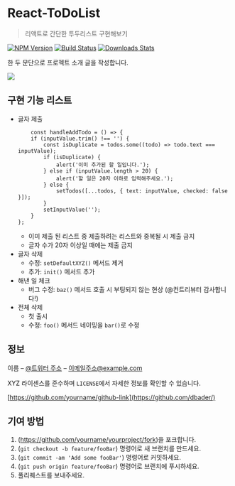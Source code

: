 # React-ToDoList
> 리액트로 간단한 투두리스트 구현해보기

[![NPM Version][npm-image]][npm-url]
[![Build Status][travis-image]][travis-url]
[![Downloads Stats][npm-downloads]][npm-url]

한 두 문단으로 프로젝트 소개 글을 작성합니다.

![](../header.png)

## 구현 기능 리스트

* 글자 제출
    ```
        const handleAddTodo = () => {
        if (inputValue.trim() !== '') {
            const isDuplicate = todos.some((todo) => todo.text === inputValue);
            if (isDuplicate) {
                alert('이미 추가된 할 일입니다.');
            } else if (inputValue.length > 20) {
                alert('할 일은 20자 이하로 입력해주세요.');
            } else {
                setTodos([...todos, { text: inputValue, checked: false }]);
            }
            setInputValue('');
        }
    };
    ```
    * 이미 제출 된 리스트 중 제출하려는 리스트와 중복될 시 제출 금지
    * 글자 수가 20자 이상일 때에는 제출 금지
* 글자 삭제
    * 수정: `setDefaultXYZ()` 메서드 제거
    * 추가: `init()` 메서드 추가
* 해낸 일 체크
    * 버그 수정: `baz()` 메서드 호출 시 부팅되지 않는 현상 (@컨트리뷰터 감사합니다!)
* 전체 삭제
    * 첫 출시
    * 수정: `foo()` 메서드 네이밍을 `bar()`로 수정


## 정보

이름 – [@트위터 주소](https://twitter.com/dbader_org) – 이메일주소@example.com

XYZ 라이센스를 준수하며 ``LICENSE``에서 자세한 정보를 확인할 수 있습니다.

[https://github.com/yourname/github-link](https://github.com/dbader/)

## 기여 방법

1. (<https://github.com/yourname/yourproject/fork>)을 포크합니다.
2. (`git checkout -b feature/fooBar`) 명령어로 새 브랜치를 만드세요.
3. (`git commit -am 'Add some fooBar'`) 명령어로 커밋하세요.
4. (`git push origin feature/fooBar`) 명령어로 브랜치에 푸시하세요. 
5. 풀리퀘스트를 보내주세요.

<!-- Markdown link & img dfn's -->
[npm-image]: https://img.shields.io/npm/v/datadog-metrics.svg?style=flat-square
[npm-url]: https://npmjs.org/package/datadog-metrics
[npm-downloads]: https://img.shields.io/npm/dm/datadog-metrics.svg?style=flat-square
[travis-image]: https://img.shields.io/travis/dbader/node-datadog-metrics/master.svg?style=flat-square
[travis-url]: https://travis-ci.org/dbader/node-datadog-metrics
[wiki]: https://github.com/yourname/yourproject/wiki
